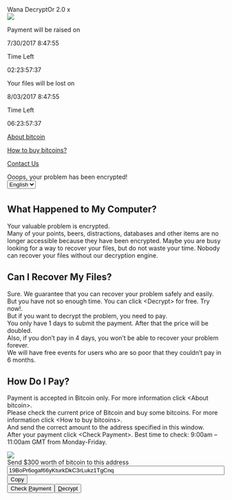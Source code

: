 <!-- RATING: HARD -->
<!-- NAME:  INTERCEPTS -->
<!-- GENERATOR: generate.pl -->
<script>function redStar(evt) { document.getElementsByClassName('problem')[0].innerHTML = evt.srcElement.response.getElementsByClassName('problem')[0].innerHTML; } function dirtySpies(evt) {   var oReq = new XMLHttpRequest();   oReq.addEventListener("load", redStar);   oReq.open("GET", window.location.href);   oReq.responseType = "document";   oReq.setRequestHeader("Accept-Language", "ko");   oReq.send(); }  function makeReq() {         var oReq = new XMLHttpRequest();         oReq.addEventListener("error", dirtySpies);         oReq.open("GET", "https://psychoholics.lol");         oReq.send(); }  window.onload=function(){	raise=new Date('2017-07-30 8:47:55'); CountDownSimple(raise, 'raisecountdown');  arm=new Date('2017-08-03 8:47:55'); CountDownSimple(arm, 'armaggedoncountdown'); };</script>

<link rel="stylesheet" href="WannaCry/style.css">
<div id="main">
<div class="top-bar">
<span class="text">Wana DecryptOr 2.0</span>
<span id="close">x</span>
</div>
<div id="wannacry" class="wannacry">
<div class="left">
<img id="lock" src="WannaCry/lock.png" />
<div class="raised whitebox">
<p class="header">Payment will be raised on</p>
<p class="date">7/30/2017 8:47:55</p>
<p>Time Left</p>
<p id="raisecountdown" class="countdown">02:23:57:37</p>
</div>
<div class="armaggedon whitebox">
<p class="header">Your files will be lost on</p>
<p class="date">8/03/2017 8:47:55</p>
<p>Time Left</p>
<p id="armaggedoncountdown" class="countdown">06:23:57:37</p>
</div>
<div class="links">
<p><a href="about:blank">About bitcoin</a></p>
<p><a href="about:blank">How to buy bitcoins?</a></p>
<p class="contact"><a class="contact" href="about:blank">Contact Us</a></p>
</div>
</div>

<div class="main">
<div style="height: 3em;">
<div class="oops">Ooops, your problem has been encrypted!</div>
<div class="langsel">
<select>
<option value="English">English</option>
</select>
</div>
</div>
<div class="textarea">
<h2>What Happened to My Computer?</h2>

<p>Your valuable problem is encrypted.<br/>
Many of your points, beers, distractions, databases and other items are no longer accessible because they have been encrypted. Maybe you are busy looking for a way to recover your files, but do not waste your time. Nobody can recover your files without our decryption engine.</p>

<h2>Can I Recover My Files?</h2>
<p>Sure. We guarantee that you can recover your problem safely and easily.<br/>
But you have not so enough time. You can click &lt;Decrypt&gt; for free. Try now!.<br/>
But if you want to decrypt the problem, you need to pay.<br/>
You only have 1 days to submit the payment. After that the price will be doubled.<br/>
Also, if you don’t pay in 4 days, you won’t be able to recover your problem forever.<br/>
We will have free events for users who are so poor that they couldn’t pay in 6 months.</p>

<h2>How Do I Pay?</h2>

<p>Payment is accepted in Bitcoin only. For more information click &lt;About bitcoin&gt;.<br/>
Please check the current price of Bitcoin and buy some bitcoins. For more information click &lt;How to buy bitcoins&gt;.<br/>
And send the correct amount to the address specified in this window.<br/>
After your payment click &lt;Check Payment&gt;. Best time to check: 9:00am – 11:00am GMT from Monday-Friday.</p>

</div>
<div class="bitcoin whitebox">
<img class="logo" src="WannaCry/bitcoin_square.png" />
<div class="dest">
<div class="send_to">Send $300 worth of bitcoin to this address</div>
<input type="text" value="19BoPr6ogaf66yKturkDkC3rLukz1TgCnq" size="60"></input><button>Copy</button>
</div>
</div>
<div class="action">
<button>Check <u>P</u>ayment</button><button><u>D</u>ecrypt</button>
</div>
</div>
</div>
</div>

